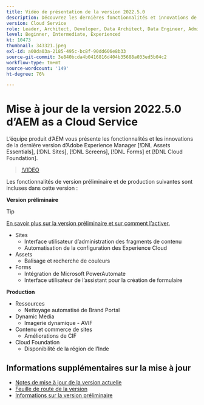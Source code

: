 ```yaml
---
title: Vidéo de présentation de la version 2022.5.0
description: Découvrez les dernières fonctionnalités et innovations de la version 2022-5-0 d’Adobe Experience Manager  [!DNL Assets Essentials], [!DNL Sites], [!DNL Screens], [!DNL Forms]  et  [!DNL Cloud Foundation].
version: Cloud Service
role: Leader, Architect, Developer, Data Architect, Data Engineer, Admin, User
level: Beginner, Intermediate, Experienced
kt: 10473
thumbnail: 343321.jpeg
exl-id: a00da03a-2185-495c-bc8f-90dd606e8b33
source-git-commit: 3e840bcda4b0416816d404b35688a033ed5b04c2
workflow-type: tm+mt
source-wordcount: '149'
ht-degree: 76%

---
```


# Mise à jour de la version 2022.5.0 d’AEM as a Cloud Service

L’équipe produit d’AEM vous présente les fonctionnalités et les innovations de la dernière version d’Adobe Experience Manager [!DNL Assets Essentials], [!DNL Sites], [!DNL Screens], [!DNL Forms] et [!DNL Cloud Foundation].

>[!VIDEO](https://video.tv.adobe.com/v/343321/?quality=12&learn=on)

Les fonctionnalités de version préliminaire et de production suivantes sont incluses dans cette version :

**Version préliminaire**

>[!TIP]
>
>[En savoir plus sur la version préliminaire et sur comment l’activer.](https://experienceleague.adobe.com/docs/experience-manager-cloud-service/content/release-notes/prerelease.html?lang=fr)

* Sites
   * Interface utilisateur d’administration des fragments de contenu
   * Automatisation de la configuration des Experience Cloud
* Assets
   * Balisage et recherche de couleurs
* Forms
   * Intégration de Microsoft PowerAutomate
   * Interface utilisateur de l’assistant pour la création de formulaire

**Production**

* Ressources
   * Nettoyage automatisé de Brand Portal
* Dynamic Media
   * Imagerie dynamique - AVIF
* Contenu et commerce de sites
   * Améliorations de CIF
* Cloud Foundation
   * Disponibilité de la région de l’Inde

<!--- Have questions about the release?  Discuss the release in [Experience League Communities](https://adobe.ly/3LO0gOo). --->

## Informations supplémentaires sur la mise à jour

* [Notes de mise à jour de la version actuelle](https://experienceleague.adobe.com/docs/experience-manager-cloud-service/content/release-notes/home.html?lang=fr)
* [Feuille de route de la version](https://experienceleague.adobe.com/docs/experience-manager-release-information/aem-release-updates/update-releases-roadmap.html?lang=fr)
* [Informations sur la version préliminaire](https://experienceleague.adobe.com/docs/experience-manager-cloud-service/content/release-notes/prerelease.html)
